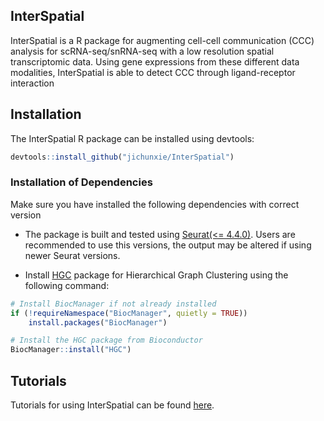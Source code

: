 ## InterSpatial

InterSpatial is a R package for augmenting cell-cell communication (CCC) analysis for scRNA-seq/snRNA-seq with a low resolution spatial transcriptomic data. Using gene expressions from these different data modalities, InterSpatial is able to detect CCC through ligand-receptor interaction



## Installation

The InterSpatial R package can be installed using devtools:

```r
devtools::install_github("jichunxie/InterSpatial")

```
### Installation of Dependencies

Make sure you have installed the following dependencies with correct version

- The package is built and tested using [Seurat(<= 4.4.0)](https://satijalab.org/seurat/). Users are recommended to use this versions, the output may be altered if using newer Seurat versions.

- Install [HGC](https://www.bioconductor.org/packages/devel/bioc/html/HGC.html) package for Hierarchical Graph Clustering using the following command:

```r
# Install BiocManager if not already installed
if (!requireNamespace("BiocManager", quietly = TRUE))
    install.packages("BiocManager")

# Install the HGC package from Bioconductor
BiocManager::install("HGC")
```

## Tutorials

Tutorials for using InterSpatial can be found [here](https://htmlpreview.github.io/?https://github.com/jichunxie/InterSpatial/blob/main/Vignettes/interspatial_tutorial.html).
